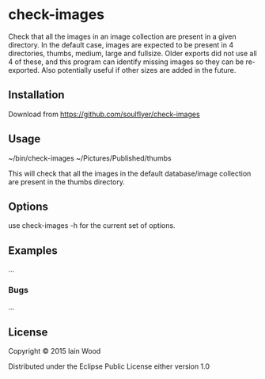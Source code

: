 # check-images

Check that all the images in an image collection are present in a given directory. In the default case, images are expected to be present in 4 directories, thumbs, medium, large and fullsize. Older exports did not use all 4 of these, and this program can identify missing images so they can be re-exported. Also potentially useful if other sizes are added in the future.

## Installation

Download from https://github.com/soulflyer/check-images

## Usage

~/bin/check-images ~/Pictures/Published/thumbs

This will check that all the images in the default database/image collection are present in the thumbs directory.

## Options

use check-images -h for the current set of options.

## Examples

...

### Bugs

...

## License

Copyright © 2015 Iain Wood

Distributed under the Eclipse Public License either version 1.0

